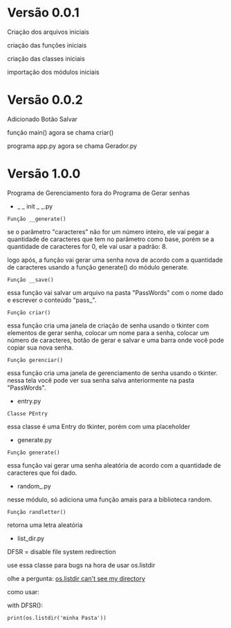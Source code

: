 # Versão 0.0.1
Criação dos arquivos iniciais

criação das funções iniciais

criação das classes iniciais

importação dos módulos iniciais

# Versão 0.0.2
Adicionado Botão Salvar 

função main() agora se chama criar()

programa app.py agora se chama Gerador.py

# Versão 1.0.0
Programa de Gerenciamento fora do Programa de Gerar senhas

* _
_
init
_
_.py

```Função __generate()```

se o parâmetro "caracteres" não for um número inteiro, ele vai pegar a quantidade de caracteres que tem no parâmetro como base, porém se a quantidade de caracteres for 0, ele vai usar a padrão: 8.

logo após, a função vai gerar uma senha nova de acordo com a quantidade de caracteres usando a função generate() do módulo generate.

```Função __save()```

essa função vai salvar um arquivo na pasta "PassWords" com o nome dado e escrever o conteúdo "pass_".

```Função criar()```

essa função cria uma janela de criação de senha usando o tkinter com elementos de gerar senha, colocar um nome para a senha, colocar um número de caracteres, botão de gerar e salvar e uma barra onde você pode copiar sua nova senha.

```Função gerenciar()```

essa função cria uma janela de gerenciamento de senha usando o tkinter. nessa tela você pode ver sua senha salva anteriormente na pasta "PassWords".

* entry.py

```Classe PEntry```

essa classe é uma Entry do tkinter, porém com uma placeholder

* generate.py

```Função generate()```

essa função vai gerar uma senha aleatória de acordo com a quantidade de caracteres que foi dado.

* random_.py

nesse módulo, só adiciona uma função amais para a biblioteca random.

```Função randletter()```

retorna uma letra aleatória

* list_dir.py

DFSR = disable file system redirection

use essa classe para bugs na hora de usar os.listdir

olhe a pergunta: <a href="https://stackoverflow.com/questions/19187812">os.listdir can't see my directory</a>

como usar:

with DFSR():

    print(os.listdir('minha Pasta'))
